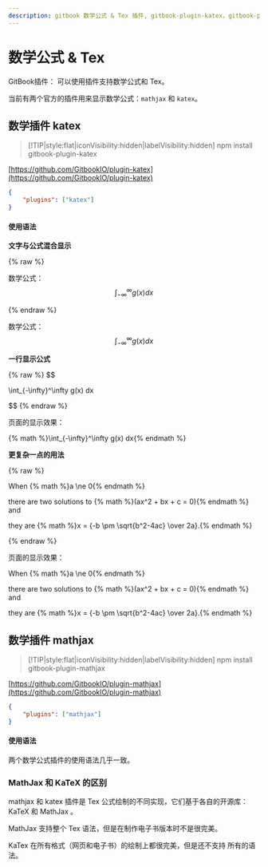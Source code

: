 ```yaml
---
description: gitbook 数学公式 & Tex 插件, gitbook-plugin-katex，gitbook-plugin-mathjax 使用教程，插件在线演示
---
```

# 数学公式 & Tex

GitBook插件： 可以使用插件支持数学公式和 Tex。

当前有两个官方的插件用来显示数学公式：`mathjax` 和 `katex`。

## 数学插件 katex

> [!TIP|style:flat|iconVisibility:hidden|labelVisibility:hidden]
> npm install gitbook-plugin-katex

[https://github.com/GitbookIO/plugin-katex](https://github.com/GitbookIO/plugin-katex)

```json
{
    "plugins": ["katex"]
}
```

#### 使用语法

**文字与公式混合显示** 

{% raw %}

数学公式：$$\int_{-\infty}^\infty g(x) dx$$

{% endraw %}

数学公式：$$\int_{-\infty}^\infty g(x) dx$$

**一行显示公式**

{% raw %}
$$

\int_{-\infty}^\infty g(x) dx

$$
{% endraw %}

页面的显示效果：

{% math %}\int_{-\infty}^\infty g(x) dx{% endmath %}

**更复杂一点的用法**

{% raw %}

When {% math %}a \ne 0{% endmath %}

there are two solutions to {% math %}(ax^2 + bx + c = 0){% endmath %} and 

they are {% math %}x = {-b \pm \sqrt{b^2-4ac} \over 2a}.{% endmath %}

{% endraw %}

页面的显示效果：

When {% math %}a \ne 0{% endmath %}

there are two solutions to {% math %}(ax^2 + bx + c = 0){% endmath %} and 

they are {% math %}x = {-b \pm \sqrt{b^2-4ac} \over 2a}.{% endmath %}

## 数学插件 mathjax

> [!TIP|style:flat|iconVisibility:hidden|labelVisibility:hidden]
> npm install gitbook-plugin-mathjax


[https://github.com/GitbookIO/plugin-mathjax](https://github.com/GitbookIO/plugin-mathjax)

```json
{
    "plugins": ["mathjax"]
}
```

#### 使用语法

两个数学公式插件的使用语法几乎一致。


### MathJax 和 KaTeX 的区别

mathjax 和 katex 插件是 Tex 公式绘制的不同实现，它们基于各自的开源库：KaTeX 和 MathJax 。

MathJax 支持整个 Tex 语法，但是在制作电子书版本时不是很完美。 

KaTex 在所有格式（网页和电子书）的绘制上都很完美，但是还不支持 所有的语法。


